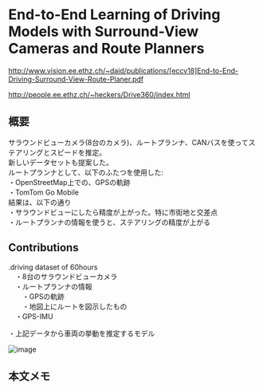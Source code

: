 # End-to-End Learning of Driving Models with Surround-View Cameras and Route Planners
http://www.vision.ee.ethz.ch/~daid/publications/[eccv18]End-to-End-Driving-Surround-View-Route-Planer.pdf

http://people.ee.ethz.ch/~heckers/Drive360/index.html

## 概要  
サラウンドビューカメラ(8台のカメラ)、ルートプランナ、CANバスを使ってステアリングとスピードを推定。  
新しいデータセットも提案した。  
ルートプランナとして、以下のふたつを使用した:  
・OpenStreetMap上での、GPSの軌跡  
・TomTom Go Mobile  
結果は、以下の通り  
・サラウンドビューにしたら精度が上がった。特に市街地と交差点  
・ルートプランナの情報を使うと、ステアリングの精度が上がる  
  
## Contributions  
.driving dataset of 60hours  
　・8台のサラウンドビューカメラ  
　・ルートプランナの情報  
　　・GPSの軌跡  
　　・地図上にルートを図示したもの  
　・GPS-IMU  
  
・上記データから車両の挙動を推定するモデル  

![image](https://user-images.githubusercontent.com/30098187/67160081-f77fe780-f387-11e9-81cc-0063db4b79d1.png)  
  
## 本文メモ  
